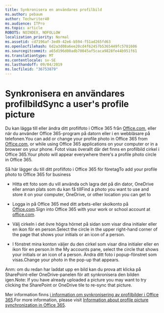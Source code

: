 ```yaml
---
title: Synkronisera en användares profilbild
ms.author: pebaum
author: Techwriter40
ms.audience: ITPro
ms.topic: article
ROBOTS: NOINDEX, NOFOLLOW
localization_priority: Normal
ms.assetid: cd7196af-3ed9-42e6-b594-f51ad265fd63
ms.openlocfilehash: 6d2a3d08a6ee20cd4f62457b5365449fc5781606
ms.sourcegitcommit: a65d196d00adb70045af5caca9828fe44b951f61
ms.translationtype: MT
ms.contentlocale: sv-SE
ms.lasthandoff: 09/04/2019
ms.locfileid: "36753879"
---
```

# <a name="sync-a-users-profile-picture"></a><span data-ttu-id="22dcb-102">Synkronisera en användares profilbild</span><span class="sxs-lookup"><span data-stu-id="22dcb-102">Sync a user's profile picture</span></span>

<span data-ttu-id="22dcb-103">Du kan lägga till eller ändra ditt profilfoto i Office 365 från [Office.com](http://www.office.com), eller när du använder Office 365-program på datorn eller i en webbläsare på telefonen.</span><span class="sxs-lookup"><span data-stu-id="22dcb-103">You can add or change your profile photo in Office 365 from [Office.com](http://www.office.com), or while using Office 365 applications on your computer or in a browser on your phone.</span></span> <span data-ttu-id="22dcb-104">Fotot visas överallt där det finns en profilbild cirkel i Office 365.</span><span class="sxs-lookup"><span data-stu-id="22dcb-104">Your photo will appear everywhere there's a profile photo circle in Office 365.</span></span>

<span data-ttu-id="22dcb-105">Så här lägger du till ditt profilfoto i Office 365 för företag</span><span class="sxs-lookup"><span data-stu-id="22dcb-105">To add your profile photo to Office 365 for business</span></span>

- <span data-ttu-id="22dcb-106">Hitta ett foto som du vill använda och lagra det på din dator, OneDrive eller annan plats som du kan få till</span><span class="sxs-lookup"><span data-stu-id="22dcb-106">Find a photo you want to use and store it on your computer, OneDrive, or other location you can get to</span></span>

- <span data-ttu-id="22dcb-107">Logga in på Office 365 med ditt arbets-eller skolkonto på [Office.com](http://www.office.com).</span><span class="sxs-lookup"><span data-stu-id="22dcb-107">Sign into Office 365 with your work or school account at [office.com](http://www.office.com).</span></span>

- <span data-ttu-id="22dcb-108">Välj cirkeln i det övre högra hörnet på sidan som visar dina initialer eller en ikon för en person.</span><span class="sxs-lookup"><span data-stu-id="22dcb-108">Select the circle in the upper right-hand corner of the page that shows your initials or an icon of a person.</span></span>

- <span data-ttu-id="22dcb-109">I fönstret mina konton väljer du den cirkel som visar dina initialer eller en ikon för en person.</span><span class="sxs-lookup"><span data-stu-id="22dcb-109">In the My accounts pane, select the circle that shows your initials or an icon of a person.</span></span> <span data-ttu-id="22dcb-110">Ändra ditt foto i popup-fönstret som visas.</span><span class="sxs-lookup"><span data-stu-id="22dcb-110">Change your photo in the pop-up that appears.</span></span>

<span data-ttu-id="22dcb-111">Anm: om du redan har laddat upp en bild kan du prova att klicka på SharePoint-eller OneDrive-panelen för att synkronisera den bilden igen.</span><span class="sxs-lookup"><span data-stu-id="22dcb-111">Note: If you have already uploaded a picture you may want to try clicking the SharePoint or OneDrive tile to re-sync that picture.</span></span>

<span data-ttu-id="22dcb-112">Mer information finns [i information om synkronisering av profilbilder i Office 365](https://support.office.com/article/information-about-profile-picture-synchronization-in-office-365-20594d76-d054-4af4-a660-401133e3d48a).</span><span class="sxs-lookup"><span data-stu-id="22dcb-112">For more information, please visit [Information about profile picture synchronization in Office 365](https://support.office.com/article/information-about-profile-picture-synchronization-in-office-365-20594d76-d054-4af4-a660-401133e3d48a).</span></span>
